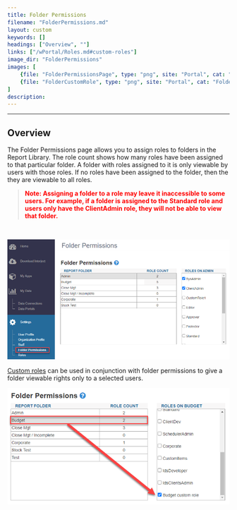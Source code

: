```yaml
---
title: Folder Permissions
filename: "FolderPermissions.md"
layout: custom
keywords: []
headings: ["Overview", ""]
links: ["/wPortal/Roles.md#custom-roles"]
image_dir: "FolderPermissions"
images: [
    {file: "FolderPermissionsPage", type: "png", site: "Portal", cat: "Folder permissions", sub: "", report: "", ribbon: "", config: ""},
    {file: "FolderCustomRole", type: "png", site: "Portal", cat: "Folder permissions", sub: "", report: "", ribbon: "", config: ""}
]
description: 
---
```

* * *

## Overview

The Folder Permissions page allows you to assign roles to folders in the Report Library. The role count shows how many roles have been assigned to that particular folder. A folder with roles assigned to it is only viewable by users with those roles. If no roles have been assigned to the folder, then the they are viewable to all roles.

<blockquote class=highlight_note>
<b style='color:red;'><strong>Note: Assigning a folder to a role may leave it inaccessible to some users. For example, if a folder is assigned to the Standard role and users only have the ClientAdmin role, they will not be able to view that folder.</strong></b>
</blockquote>
<br>


![](/images/FolderPermissions/FolderPermissionsPage.png)
<br>

[Custom roles](/wPortal/Roles.md#custom-roles) can be used in conjunction with folder permissions to give a folder viewable rights only to a selected users.

![](/images/FolderPermissions/FolderCustomRole.png)
<br>
